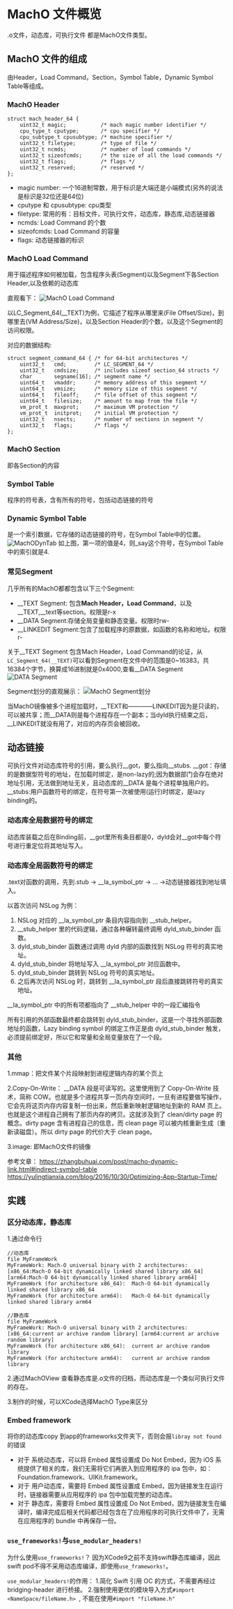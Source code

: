 # MachO 文件概览
.o文件，动态库，可执行文件 都是MachO文件类型。

## MachO 文件的组成
由Header，Load Command，Section，Symbol Table，Dynamic Symbol Table等组成。

### MachO Header
```
struct mach_header_64 {
    uint32_t magic;           /* mach magic number identifier */
    cpu_type_t cputype;       /* cpu specifier */
    cpu_subtype_t cpusubtype; /* machine specifier */
    uint32_t filetype;        /* type of file */
    uint32_t ncmds;           /* number of load commands */
    uint32_t sizeofcmds;      /* the size of all the load commands */
    uint32_t flags;           /* flags */
    uint32_t reserved;        /* reserved */
};
```
- magic number: 一个16进制常数，用于标识是大端还是小端模式(另外的说法是标识是32位还是64位)
- cputype 和 cpusubtype: cpu类型
- filetype: 常用的有：目标文件，可执行文件，动态库，静态库,动态链接器
- ncmds: Load Command 的个数
- sizeofcmds: Load Command 的容量
- flags: 动态链接器的标识

### MachO Load Command
用于描述程序如何被加载，包含程序头表(Segment)以及Segment下各Section Header,以及依赖的动态库

直观看下：
![MachO Load Command](media/16420387780654/MachO%20Load%20Command.png)

以LC_Segment_64(__TEXT)为例，它描述了程序从哪里来(File Offset/Size)，到哪里去(VM Address/Size)，以及Section Header的个数，以及这个Segment的访问权限。

对应的数据结构:
```
struct segment_command_64 { /* for 64-bit architectures */
    uint32_t   cmd;         /* LC_SEGMENT_64 */
    uint32_t   cmdsize;     /* includes sizeof section_64 structs */
    char       segname[16]; /* segment name */
    uint64_t   vmaddr;      /* memory address of this segment */
    uint64_t   vmsize;      /* memory size of this segment */
    uint64_t   fileoff;     /* file offset of this segment */
    uint64_t   filesize;    /* amount to map from the file */
    vm_prot_t  maxprot;     /* maximum VM protection */
    vm_prot_t  initprot;    /* initial VM protection */
    uint32_t   nsects;      /* number of sections in segment */
    uint32_t   flags;       /* flags */
};
```

### MachO Section
即各Section的内容

### Symbol Table
程序的符号表，含有所有的符号，包括动态链接的符号

### Dynamic Symbol Table
是一个索引数据，它存储的动态链接的符号，在Symbol Table中的位置。
![MachODynTab](media/16420387780654/MachODynTab.png)
如上图，第一项的值是4，则_say这个符号，在Symbol Table中的索引就是4.

### 常见Segment
几乎所有的MachO都都包含以下三个Segment:
- __TEXT Segment: 包含**Mach Header，Load Command**，以及__TEXT,__text等section。权限是r-x
- __DATA Segment:存储全局变量和静态变量。权限时rw-
- __LINKEDIT Segment:包含了加载程序的原数据，如函数的名称和地址。权限r-

关于__TEXT Segment 包含Mach Header，Load Command的论证，从`LC_Segment_64(__TEXT)`可以看到Segment在文件中的范围是0~16383，共16384个字节，换算成16进制就是0x4000,查看__DATA Segment 
![DATA Segment](media/16420387780654/DATA%20Segment.png)



Segment划分的直观展示：
![MachO Segment划分](media/16420387780654/MachO%20Segment%E5%88%92%E5%88%86.png)

当MachO镜像被多个进程加载时，__TEXT和————LINKEDIT因为是只读的，可以被共享；而__DATA则是每个进程存在一个副本；当dyld执行结束之后，__LINKEDIT就没有用了，对应的内存页会被回收。

## 动态链接
可执行文件对动态库符号的引用，要么执行__got，要么指向__stubs.
__got：存储的是数据型符号的地址，在加载时绑定，是non-lazy的;因为数据部门会存在绝对地址引用，无法做到地址无关，且动态库的__DATA 是每个进程单独用户的。
__stubs:用户函数符号的绑定，在符号第一次被使用(运行)时绑定，是lazy binding的。

### 动态库全局数据符号的绑定
动态库装载之后在Binding前，__got里所有条目都是0，dyld会对__got中每个符号进行重定位将其地址写入。

### 动态库全局函数符号的绑定
.text对函数的调用，先到.stub -> __la_symbol_ptr -> ... ->动态链接器找到地址填入。

以首次访问 NSLog 为例：
1. NSLog 对应的 __la_symbol_ptr 条目内容指向到 __stub_helper。
2. __stub_helper 里的代码逻辑，通过各种辗转最终调用 dyld_stub_binder 函数。
3. dyld_stub_binder 函数通过调用 dyld 内部的函数找到 NSLog 符号的真实地址。
4. dyld_stub_binder 将地址写入 __la_symbol_ptr 对应函数中。
5. dyld_stub_binder 跳转到 NSLog 符号的真实地址。
6. 之后再次访问 NSLog 时，跳转到 __la_symbol_ptr 段后直接跳转符号的真实地址。


__la_symbol_ptr 中的所有项都指向了 __stub_helper 中的一段汇编指令

所有引用的外部函数最终都会跳转到 dyld_stub_binder，这是一个寻找外部函数地址的函数，Lazy binding symbol 的绑定工作正是由 dyld_stub_binder 触发，必须提前绑定好，所以它和常量和全局变量放在了一个段。

### 其他
1.mmap：把文件某个片段映射到进程逻辑内存的某个页上

2.Copy-On-Write： __DATA 段是可读写的。这里使用到了 Copy-On-Write 技术，简称 COW。也就是多个进程共享一页内存空间时，一旦有进程要做写操作，它会先将这页内存内容复制一份出来，然后重新映射逻辑地址到新的 RAM 页上。也就是这个进程自己拥有了那页内存的拷贝。这就涉及到了 clean/dirty page 的概念。dirty page 含有进程自己的信息，而 clean page 可以被内核重新生成（重新读磁盘）。所以 dirty page 的代价大于 clean page。

3.image: 即MachO文件的镜像

参考文章：
https://zhangbuhuai.com/post/macho-dynamic-link.html#indirect-symbol-table
https://yulingtianxia.com/blog/2016/10/30/Optimizing-App-Startup-Time/

## 实践

### 区分动态库，静态库
1.通过命令行
```
//动态库
file MyFrameWork
MyFrameWork: Mach-O universal binary with 2 architectures: [x86_64:Mach-O 64-bit dynamically linked shared library x86_64] [arm64:Mach-O 64-bit dynamically linked shared library arm64]
MyFrameWork (for architecture x86_64):	Mach-O 64-bit dynamically linked shared library x86_64
MyFrameWork (for architecture arm64):	Mach-O 64-bit dynamically linked shared library arm64

//静态库
file MyFrameWork
MyFrameWork: Mach-O universal binary with 2 architectures: [x86_64:current ar archive random library] [arm64:current ar archive random library]
MyFrameWork (for architecture x86_64):	current ar archive random library
MyFrameWork (for architecture arm64):	current ar archive random library
```

2.通过MachOView 查看静态库是.o文件的归档，而动态库是一个类似可执行文件的存在。

3.制作的时候，可以XCode选择MachO Type来区分

### Embed framework
将你的动态库copy 到app的frameworks文件夹下，否则会报`libray not found`的错误

- 对于 系统动态库，可以将 Embed 属性设置成 Do Not Embed，因为 iOS 系统提供了相关的库，我们无需将它们再嵌入到应用程序的 ipa 包中，如：Foundation.framework、UIKit.framework。
- 对于 用户动态库，需要将 Embed 属性设置成 Embed，因为链接发生在运行时，链接器需要从应用程序的 ipa 包中加载完整的动态库。
- 对于 静态库，需要将 Embed 属性设置成 Do Not Embed，因为链接发生在编译时，编译完成后相关代码都已经包含在了应用程序的可执行文件中了，无需在应用程序的 bundle 中再保存一份。

### `use_frameworks!`与`use_modular_headers!`
为什么使用`use_frameworks!`？ 因为XCode9之前不支持swift静态库编译，因此swift pod不得不采用动态库编译，即使用`use_frameworks!`。

`use_modular_headers!`的作用：
1.简化 Swift 引用 OC 的方式，不需要再经过 bridging-header 进行桥接。
2.强制使用更优的模块导入方式`#import <NameSpace/fileName.h> `, 不能在使用`#import "fileName.h"`